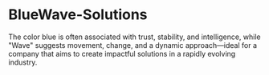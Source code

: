# BlueWave-Solutions
The color blue is often associated with trust, stability, and intelligence, while "Wave" suggests movement, change, and a dynamic approach—ideal for a company that aims to create impactful solutions in a rapidly evolving industry.
